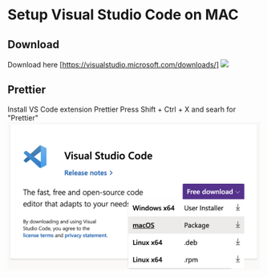 # Setup Visual Studio Code on MAC


## Download
Download here [https://visualstudio.microsoft.com/downloads/]
<img src="../images/Screenshot_2020-05-02_21.48.32.png" >

## Prettier
Install VS Code extension Prettier
Press Shift + Ctrl + X and searh for "Prettier"
<img src="../images/Screenshot_2020-05-02_21.28.32.png" >
